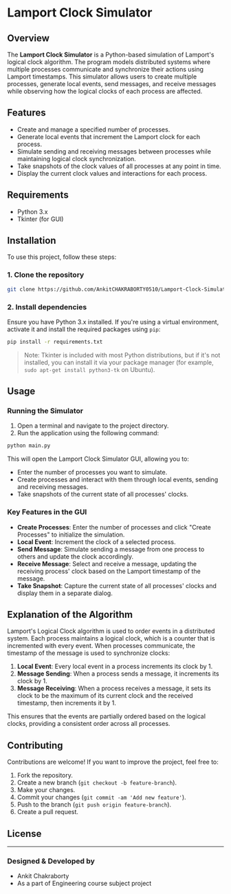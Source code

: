 
# Lamport Clock Simulator

## Overview

The **Lamport Clock Simulator** is a Python-based simulation of Lamport's logical clock algorithm. The program models distributed systems where multiple processes communicate and synchronize their actions using Lamport timestamps. This simulator allows users to create multiple processes, generate local events, send messages, and receive messages while observing how the logical clocks of each process are affected.

## Features

- Create and manage a specified number of processes.
- Generate local events that increment the Lamport clock for each process.
- Simulate sending and receiving messages between processes while maintaining logical clock synchronization.
- Take snapshots of the clock values of all processes at any point in time.
- Display the current clock values and interactions for each process.

## Requirements

- Python 3.x
- Tkinter (for GUI)

## Installation

To use this project, follow these steps:

### 1. Clone the repository

```bash
git clone https://github.com/AnkitCHAKRABORTY0510/Lamport-Clock-Simulator.git
```

### 2. Install dependencies

Ensure you have Python 3.x installed. If you're using a virtual environment, activate it and install the required packages using `pip`:

```bash
pip install -r requirements.txt
```

> Note: Tkinter is included with most Python distributions, but if it's not installed, you can install it via your package manager (for example, `sudo apt-get install python3-tk` on Ubuntu).

## Usage

### Running the Simulator

1. Open a terminal and navigate to the project directory.
2. Run the application using the following command:

```bash
python main.py
```

This will open the Lamport Clock Simulator GUI, allowing you to:

- Enter the number of processes you want to simulate.
- Create processes and interact with them through local events, sending and receiving messages.
- Take snapshots of the current state of all processes' clocks.

### Key Features in the GUI

- **Create Processes**: Enter the number of processes and click "Create Processes" to initialize the simulation.
- **Local Event**: Increment the clock of a selected process.
- **Send Message**: Simulate sending a message from one process to others and update the clock accordingly.
- **Receive Message**: Select and receive a message, updating the receiving process' clock based on the Lamport timestamp of the message.
- **Take Snapshot**: Capture the current state of all processes' clocks and display them in a separate dialog.

## Explanation of the Algorithm

Lamport's Logical Clock algorithm is used to order events in a distributed system. Each process maintains a logical clock, which is a counter that is incremented with every event. When processes communicate, the timestamp of the message is used to synchronize clocks:

1. **Local Event**: Every local event in a process increments its clock by 1.
2. **Message Sending**: When a process sends a message, it increments its clock by 1.
3. **Message Receiving**: When a process receives a message, it sets its clock to be the maximum of its current clock and the received timestamp, then increments it by 1.

This ensures that the events are partially ordered based on the logical clocks, providing a consistent order across all processes.

## Contributing

Contributions are welcome! If you want to improve the project, feel free to:

1. Fork the repository.
2. Create a new branch (`git checkout -b feature-branch`).
3. Make your changes.
4. Commit your changes (`git commit -am 'Add new feature'`).
5. Push to the branch (`git push origin feature-branch`).
6. Create a pull request.

## License


---

### Designed & Developed by
- Ankit Chakraborty
- As a part of Engineering course subject project
